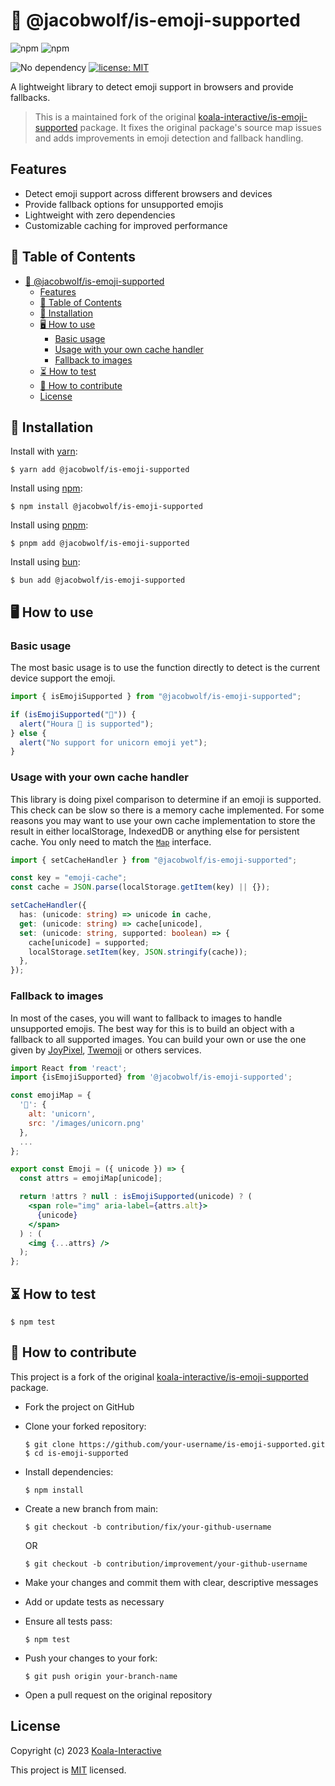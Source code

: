 # 🦄 @jacobwolf/is-emoji-supported

![npm](https://img.shields.io/npm/v/@jacobwolf/is-emoji-supported)
![npm](https://img.shields.io/npm/dm/@jacobwolf/is-emoji-supported)

![No dependency](https://img.shields.io/badge/dependencies-none-blue.svg)
[![license: MIT](https://img.shields.io/badge/license-MIT-brightgreen.svg)](https://opensource.org/licenses/MIT)

A lightweight library to detect emoji support in browsers and provide fallbacks.

> This is a maintained fork of the original [koala-interactive/is-emoji-supported](https://github.com/koala-interactive/is-emoji-supported) package. It fixes the original package's source map issues and adds improvements in emoji detection and fallback handling.

## Features

- Detect emoji support across different browsers and devices
- Provide fallback options for unsupported emojis
- Lightweight with zero dependencies
- Customizable caching for improved performance

## 📖 Table of Contents

- [🦄 @jacobwolf/is-emoji-supported](#-jacobwolfis-emoji-supported)
  - [Features](#features)
  - [📖 Table of Contents](#-table-of-contents)
  - [🚀 Installation](#-installation)
  - [🖥️ How to use](#️-how-to-use)
    - [Basic usage](#basic-usage)
    - [Usage with your own cache handler](#usage-with-your-own-cache-handler)
    - [Fallback to images](#fallback-to-images)
  - [⏳ How to test](#-how-to-test)
  - [🤝 How to contribute](#-how-to-contribute)
  - [License](#license)

## 🚀 Installation

Install with [yarn](https://yarnpkg.com):

    $ yarn add @jacobwolf/is-emoji-supported

Install using [npm](https://npmjs.org):

    $ npm install @jacobwolf/is-emoji-supported

Install using [pnpm](https://pnpm.io):

    $ pnpm add @jacobwolf/is-emoji-supported

Install using [bun](https://bun.sh):

    $ bun add @jacobwolf/is-emoji-supported

## 🖥️ How to use

### Basic usage

The most basic usage is to use the function directly to detect is the current device support the emoji.

```ts
import { isEmojiSupported } from "@jacobwolf/is-emoji-supported";

if (isEmojiSupported("🦄")) {
  alert("Houra 🦄 is supported");
} else {
  alert("No support for unicorn emoji yet");
}
```

### Usage with your own cache handler

This library is doing pixel comparison to determine if an emoji is supported. This check can be slow so there is a memory cache implemented.
For some reasons you may want to use your own cache implementation to store the result in either localStorage, IndexedDB or anything else for persistent cache.
You only need to match the [`Map`](https://developer.mozilla.org/fr/docs/Web/JavaScript/Reference/Objets_globaux/Map) interface.

```ts
import { setCacheHandler } from "@jacobwolf/is-emoji-supported";

const key = "emoji-cache";
const cache = JSON.parse(localStorage.getItem(key) || {});

setCacheHandler({
  has: (unicode: string) => unicode in cache,
  get: (unicode: string) => cache[unicode],
  set: (unicode: string, supported: boolean) => {
    cache[unicode] = supported;
    localStorage.setItem(key, JSON.stringify(cache));
  },
});
```

### Fallback to images

In most of the cases, you will want to fallback to images to handle unsupported emojis. The best way for this is to build an object with a fallback to all supported images.
You can build your own or use the one given by [JoyPixel](https://www.joypixels.com/), [Twemoji](https://twemoji.twitter.com/) or others services.

```jsx
import React from 'react';
import {isEmojiSupported} from '@jacobwolf/is-emoji-supported';

const emojiMap = {
  '🦄': {
    alt: 'unicorn',
    src: '/images/unicorn.png'
  },
  ...
};

export const Emoji = ({ unicode }) => {
  const attrs = emojiMap[unicode];

  return !attrs ? null : isEmojiSupported(unicode) ? (
    <span role="img" aria-label={attrs.alt}>
      {unicode}
    </span>
  ) : (
    <img {...attrs} />
  );
};
```

## ⏳ How to test

    $ npm test

## 🤝 How to contribute

This project is a fork of the original [koala-interactive/is-emoji-supported](https://github.com/koala-interactive/is-emoji-supported) package.

- Fork the project on GitHub
- Clone your forked repository:

      $ git clone https://github.com/your-username/is-emoji-supported.git
      $ cd is-emoji-supported

- Install dependencies:

      $ npm install

- Create a new branch from main:

      $ git checkout -b contribution/fix/your-github-username

  OR

      $ git checkout -b contribution/improvement/your-github-username

- Make your changes and commit them with clear, descriptive messages
- Add or update tests as necessary
- Ensure all tests pass:

      $ npm test

- Push your changes to your fork:

      $ git push origin your-branch-name

- Open a pull request on the original repository

## License

Copyright (c) 2023 [Koala-Interactive](https://koala-interactive.com/)

This project is [MIT](link-to-your-license-file) licensed.
